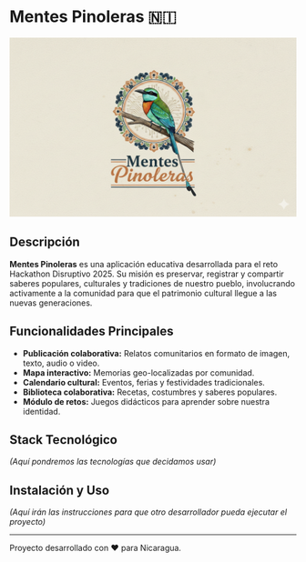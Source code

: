 # Mentes Pinoleras 🇳🇮

![Logo de Mentes Pinoleras](Logo.png)

## Descripción

**Mentes Pinoleras** es una aplicación educativa desarrollada para el reto Hackathon Disruptivo 2025. Su misión es preservar, registrar y compartir saberes populares, culturales y tradiciones de nuestro pueblo, involucrando activamente a la comunidad para que el patrimonio cultural llegue a las nuevas generaciones.

## Funcionalidades Principales

* **Publicación colaborativa:** Relatos comunitarios en formato de imagen, texto, audio o video.
* **Mapa interactivo:** Memorias geo-localizadas por comunidad.
* **Calendario cultural:** Eventos, ferias y festividades tradicionales.
* **Biblioteca colaborativa:** Recetas, costumbres y saberes populares.
* **Módulo de retos:** Juegos didácticos para aprender sobre nuestra identidad.

## Stack Tecnológico

*(Aquí pondremos las tecnologías que decidamos usar)*

## Instalación y Uso

*(Aquí irán las instrucciones para que otro desarrollador pueda ejecutar el proyecto)*

---
Proyecto desarrollado con ❤️ para Nicaragua.
